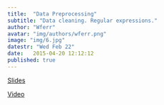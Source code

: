 ```yaml
---
title:  "Data Preprocessing"
subtitle: "Data cleaning. Regular expressions."
author: "Wferr"
avatar: "img/authors/wferr.png"
image: "img/6.jpg"
datestr: "Wed Feb 22"
date:   2015-04-20 12:12:12
published: true
---
```


[Slides](https://docs.google.com/presentation/d/14asYO4OKfnSrbe0Q7bfSx1XDjRGcYY4VKztSN7NiedI/edit)

[Video](https://www.youtube.com/watch?v=vJtcVkaG5xk)
